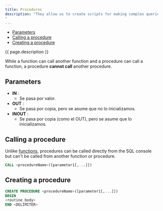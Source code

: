 ```yaml
---
title: Procedures
description: "They allow us to create scripts for making complex queries and call them directly from the SQL console, saving us precious time ⏲
"
---
```


- [Parameters](#parameters)
- [Calling a procedure](#calling-a-procedure)
- [Creating a procedure](#creating-a-procedure)

{{ page.description }}

While a function can call another function and a procedure can call a function, a procedure **cannot call** another procedure.

## Parameters

- **IN** :
  - Se pasa por valor.
- **OUT** :
  - Se pasa por copia, pero se asume que no lo inicializamos.
- **INOUT** :
  - Se pasa por copia (como el OUT), pero se asume que lo inicializamos.

## Calling a procedure

Unlike [functions](functions.md), procedures can be called directly from the SQL console but can't be called from another function or procedure.

```sql
CALL <procedureName>([parameter1[,...]])
```

## Creating a procedure

```sql
CREATE PROCEDURE <procedureName>([parameter1[,...]])
BEGIN
<routine_body>
END <DELIMITER>
```
